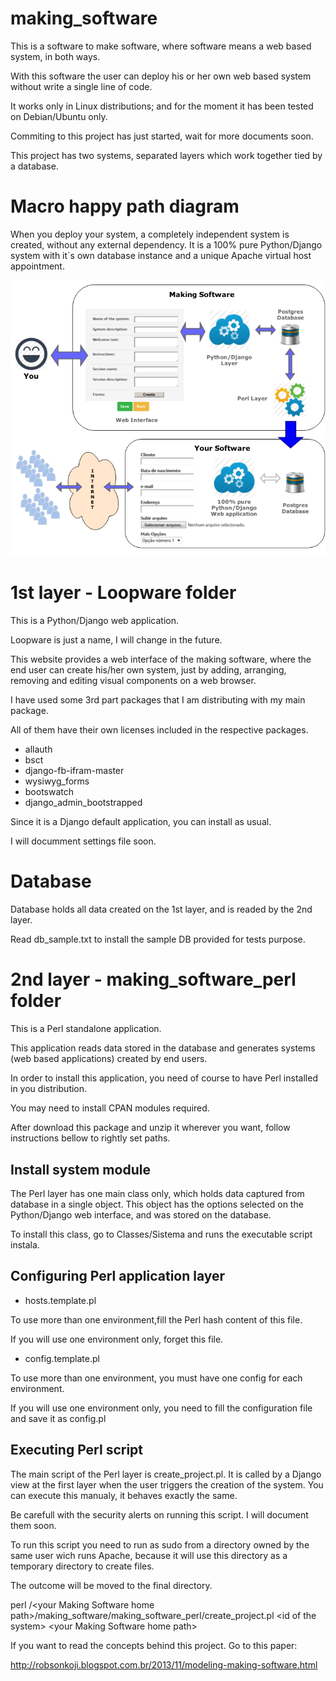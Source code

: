 making_software
===============

This is a software to make software, where software means a web based system, in both ways.

With this software the user can deploy his or her own web based system without write a single line of code.

It works only in Linux distributions; and for the moment it has been tested on Debian/Ubuntu only.

Commiting to this project has just started, wait for more documents soon.

This project has two systems, separated layers which work together tied by a database.

Macro happy path diagram
========================
When you deploy your system, a completely independent system is created, without any external dependency. It is a 100% pure Python/Django system with it´s own database instance and a unique Apache virtual host appointment.

![Macro Diagram](making_software.png)


1st layer - Loopware folder 
===========================
This is a Python/Django web application.

Loopware is just a name, I will change in the future.

This website provides a web interface of the making software, where the end user can create his/her own system, just by adding, arranging, removing and editing visual components on a web browser.

I have used some 3rd part packages that I am distributing with my main package.

All of them have their own licenses included in the respective packages.
- allauth
- bsct
- django-fb-ifram-master
- wysiwyg_forms
- bootswatch
- django_admin_bootstrapped

Since it is a Django default application, you can install as usual.

I will documment settings file soon.



Database 
========
Database holds all data created on the 1st layer, and is readed by the 2nd layer.

Read db_sample.txt to install the sample DB provided for tests purpose.



2nd layer - making_software_perl folder
=======================================
This is a Perl standalone application.

This application reads data stored in the database and generates systems (web based applications) created by end users.

In order to install this application, you need of course to have Perl installed in you distribution.

You may need to install CPAN  modules required.

After download this package and unzip it wherever you want, follow instructions bellow to rightly set paths.


Install system module
---------------------
The Perl layer has one main class only, which holds data captured from database in a single object. This object has the options selected on the Python/Django web interface, and was stored on the database.

To install this class, go to Classes/Sistema and runs the executable script instala.


Configuring Perl application layer
----------------------------------
- hosts.template.pl

To use more than one environment,fill the Perl hash content of this file.

If you will use one environment only, forget this file.


- config.template.pl

To use more than one environment, you must have one config for each environment.

If you will use one environment only, you need to fill the configuration file and save it as config.pl
  
  

Executing Perl script
---------------------
The main script of the Perl layer is create_project.pl. It is called by a Django view at the first layer when the user triggers the creation of the system.
You can execute this manualy, it behaves exactly the same. 

Be carefull with the security alerts on running this script. I will document them soon.

To run this script you need to run as sudo from a directory owned by the same user wich runs Apache, because it will use this directory as a temporary directory to create files.

The outcome will be moved to the final directory.

perl /\<your Making Software home path\>/making_software/making_software_perl/create_project.pl \<id of the system\> \<your Making Software home path\>


If you want to read the concepts behind this project. Go to this paper:

http://robsonkoji.blogspot.com.br/2013/11/modeling-making-software.html



